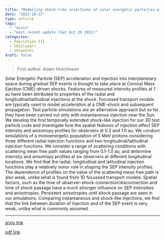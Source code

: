 ```yaml
---
title: "Modelling shock-like injections of solar energetic particles with 3D test particle simulations"
date: "2022-10-27"
type: article
tags:
  - "arxiv"
  - "most recent update (Sat Oct 29 2022)"
categories:
  - Population III
  - 2022(year)
  - 10(month)
draft: false
---
```


> First author: Adam Hutchinson

 Solar Energetic Particle (SEP) acceleration and injection into interplanetary
space during gradual SEP events is thought to take place at Coronal Mass
Ejection (CME)-driven shocks. Features of measured intensity profiles at 1 au
have been attributed to properties of the radial and longitudinal/latitudinal
injections at the shock. Focussed transport models are typically used to model
acceleration at a CME-shock and subsequent propagation. Test particle
simulations are an alternative approach but so far they have been carried out
only with instantaneous injection near the Sun. We develop the first temporally
extended shock-like injection for our 3D test particle code and investigate how
the spatial features of injection affect SEP intensity and anisotropy profiles
for observers at 0.3 and 1.0 au. We conduct simulations of a monoenergetic
population of 5 MeV protons considering three different radial injection
functions and two longitudinal/latitudinal injection functions. We consider a
range of scattering conditions with scattering mean free path values ranging
from 0.1-1.0 au, and determine intensity and anisotropy profiles at six
observers at different longitudinal locations. We find that the radial,
longitudinal and latitudinal injection functions play a relatively minor role
in shaping the SEP intensity profiles. The dependence of profiles on the value
of the scattering mean free path is also weak, unlike what is found from 1D
focussed transport models. Spatial factors, such as the time of
observer-shock-connection/disconnection and time of shock passage have a much
stronger influence on SEP intensities and anisotropies. Persistent anisotropies
until shock passage are seen in our simulations. Comparing instantaneous and
shock-like injections, we find that the link between duration of injection and
of the SEP event is very weak, unlike what is commonly assumed.

---
[arxiv link](http://arxiv.org/abs/2210.15587v1)

[pdf link](http://arxiv.org/pdf/2210.15587v1)